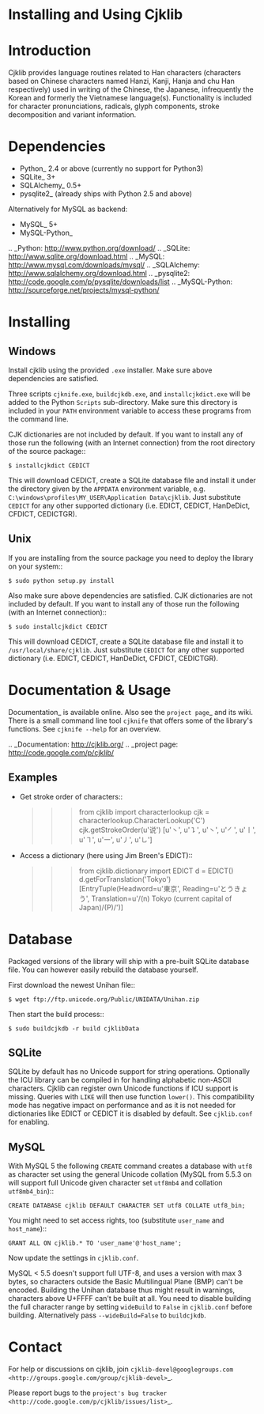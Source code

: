 Installing and Using Cjklib
===========================

Introduction
============
Cjklib provides language routines related to Han characters (characters based
on Chinese characters named Hanzi, Kanji, Hanja and chu Han respectively) used
in writing of the Chinese, the Japanese, infrequently the Korean and formerly
the Vietnamese language(s). Functionality is included for character
pronunciations, radicals, glyph components, stroke decomposition and variant
information.

Dependencies
============
- Python_ 2.4 or above (currently no support for Python3)
- SQLite_ 3+
- SQLAlchemy_ 0.5+
- pysqlite2_ (already ships with Python 2.5 and above)

Alternatively for MySQL as backend:

- MySQL_ 5+
- MySQL-Python_

.. _Python: http://www.python.org/download/
.. _SQLite: http://www.sqlite.org/download.html
.. _MySQL: http://www.mysql.com/downloads/mysql/
.. _SQLAlchemy: http://www.sqlalchemy.org/download.html
.. _pysqlite2: http://code.google.com/p/pysqlite/downloads/list
.. _MySQL-Python: http://sourceforge.net/projects/mysql-python/

Installing
==========

Windows
-------
Install cjklib using the provided ``.exe`` installer. Make sure above
dependencies are satisfied.

Three scripts ``cjknife.exe``, ``buildcjkdb.exe``, and ``installcjkdict.exe``
will be added to the Python ``Scripts`` sub-directory. Make sure this directory
is included in your ``PATH`` environment variable to access these programs from
the command line.

CJK dictionaries are not included by default. If you want to install any of
those run the following (with an Internet connection) from the root directory
of the source package::

    $ installcjkdict CEDICT

This will download CEDICT, create a SQLite database file and install it under
the directory given by the ``APPDATA`` environment variable, e.g.
``C:\windows\profiles\MY_USER\Application Data\cjklib``. Just substitute
``CEDICT`` for any other supported dictionary (i.e. EDICT, CEDICT, HanDeDict,
CFDICT, CEDICTGR).

Unix
----
If you are installing from the source package you need to deploy the library on
your system::

    $ sudo python setup.py install

Also make sure above dependencies are satisfied. CJK dictionaries are not
included by default. If you want to install any of those run the following
(with an Internet connection)::

    $ sudo installcjkdict CEDICT

This will download CEDICT, create a SQLite database file and install it to
``/usr/local/share/cjklib``. Just substitute ``CEDICT`` for any other supported
dictionary (i.e. EDICT, CEDICT, HanDeDict, CFDICT, CEDICTGR).


Documentation & Usage
=====================
Documentation_ is available online. Also see the `project page`_ and its wiki.
There is a small command line tool ``cjknife`` that offers some of the library's
functions. See ``cjknife --help`` for an overview.

.. _Documentation: http://cjklib.org/
.. _project page: http://code.google.com/p/cjklib/

Examples
--------

- Get stroke order of characters::

    >>> from cjklib import characterlookup
    >>> cjk = characterlookup.CharacterLookup('C')
    >>> cjk.getStrokeOrder(u'说')
    [u'㇔', u'㇊', u'㇔', u'㇒', u'㇑', u'㇕', u'㇐', u'㇓', u'㇟']

- Access a dictionary (here using Jim Breen's EDICT)::

    >>> from cjklib.dictionary import EDICT
    >>> d = EDICT()
    >>> d.getForTranslation('Tokyo')
    [EntryTuple(Headword=u'東京', Reading=u'とうきょう',
    Translation=u'/(n) Tokyo (current capital of Japan)/(P)/')]


Database
========
Packaged versions of the library will ship with a pre-built SQLite database
file. You can however easily rebuild the database yourself.

First download the newest Unihan file::

    $ wget ftp://ftp.unicode.org/Public/UNIDATA/Unihan.zip

Then start the build process::

    $ sudo buildcjkdb -r build cjklibData

SQLite
------
SQLite by default has no Unicode support for string operations. Optionally the
ICU library can be compiled in for handling alphabetic non-ASCII characters.
Cjklib can register own Unicode functions if ICU support is missing. Queries
with ``LIKE`` will then use function ``lower()``. This compatibility mode has
negative impact on performance and as it is not needed for dictionaries like
EDICT or CEDICT it is disabled by default. See ``cjklib.conf`` for enabling.

MySQL
-----
With MySQL 5 the following ``CREATE`` command creates a database with ``utf8``
as character set using the general Unicode collation
(MySQL from 5.5.3 on will support full Unicode given character set
``utf8mb4`` and collation ``utf8mb4_bin``)::

    CREATE DATABASE cjklib DEFAULT CHARACTER SET utf8 COLLATE utf8_bin;

You might need to set access rights, too (substitute ``user_name`` and
``host_name``)::

    GRANT ALL ON cjklib.* TO 'user_name'@'host_name';

Now update the settings in  ``cjklib.conf``.

MySQL < 5.5 doesn't support full UTF-8, and uses a version with max 3 bytes, so
characters outside the Basic Multilingual Plane (BMP) can't be encoded. Building
the Unihan database thus might result in warnings, characters above U+FFFF
can't be built at all. You need to disable building the full character range
by setting ``wideBuild`` to ``False`` in ``cjklib.conf`` before building.
Alternatively pass ``--wideBuild=False`` to ``buildcjkdb``.


Contact
=======
For help or discussions on cjklib, join `cjklib-devel@googlegroups.com
<http://groups.google.com/group/cjklib-devel>`_.

Please report bugs to the `project's bug tracker
<http://code.google.com/p/cjklib/issues/list>`_.
